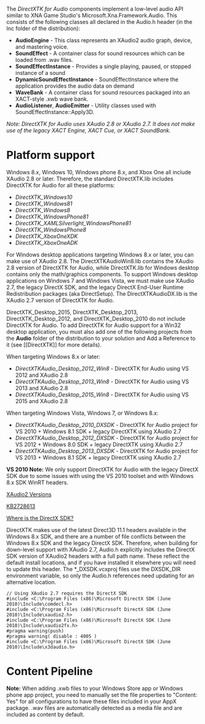 The _DirectXTK for Audio_ components implement a low-level audio API similar to XNA Game Studio's Microsoft.Xna.Framework.Audio. This consists of the following classes all declared in the Audio.h header (in the Inc folder of the distribution):

* **AudioEngine** - This class represents an XAudio2 audio graph, device, and mastering voice. 
* **SoundEffect** - A container class for sound resources which can be loaded from .wav files. 
* **SoundEffectInstance** - Provides a single playing, paused, or stopped instance of a sound 
* **DynamicSoundEffectInstance** - SoundEffectInstance where the application provides the audio data on demand 
* **WaveBank** - A container class for sound resources packaged into an XACT-style .xwb wave bank. 
* **AudioListener**,  **AudioEmitter** - Utility classes used with SoundEffectInstance::Apply3D.

_Note: DirectXTK for Audio uses XAudio 2.8 or XAudio 2.7. It does not make use of the legacy XACT Engine, XACT Cue, or XACT SoundBank._

# Platform support
Windows 8.x, Windows 10, Windows phone 8.x, and Xbox One all include XAudio 2.8 or later. Therefore, the standard DirectXTK.lib includes DirectXTK for Audio for all these platforms:
* _DirectXTK_Windows10_
* _DirectXTK_Windows81_
* _DirectXTK_Windows8_
* _DirectXTK_WindowsPhone81_
* _DirectXTK_XAMLSilverlight_WindowsPhone81_ 
* _DirectXTK_WindowsPhone8_
* _DirectXTK_XboxOneXDK_ 
* _DirectXTK_XboxOneADK_

For Windows desktop applications targeting Windows 8.x or later, you can make use of XAudio 2.8. The DirectXTKAudioWin8.lib contains the XAudio 2.8 version of DirectXTK for Audio, while DirectXTK.lib for Windows desktop contains only the math/graphics components. To support Windows desktop applications on Windows 7 and Windows Vista, we must make use XAudio 2.7, the legacy DirectX SDK, and the legacy DirectX End-User Runtime Redistribution packages (aka DirectSetup). The DirectXTKAudioDX.lib is the XAudio 2.7 version of DirectXTK for Audio.

DirectXTK_Desktop_2015, DirectXTK_Desktop_2013, DirectXTK_Desktop_2012, and DirectXTK_Desktop_2010 do not include DirectXTK for Audio. To add DirectXTK for Audio support for a Win32 desktop application, you must also add one of the following projects from the **Audio** folder of the distribution to your solution and Add a Reference to it (see [[DirectXTK]] for more details).

When targeting Windows 8.x or later:
* _DirectXTKAudio_Desktop_2012_Win8_ - DirectXTK for Audio using VS 2012 and XAudio 2.8 
* _DirectXTKAudio_Desktop_2013_Win8_ - DirectXTK for Audio using VS 2013 and XAudio 2.8
* _DirectXTKAudio_Desktop_2015_Win8_ - DirectXTK for Audio using VS 2015 and XAudio 2.8

When targeting Windows Vista, Windows 7, or Windows 8.x:
* _DirectXTKAudio_Desktop_2010_DXSDK_ - DirectXTK for Audio project for VS 2010 + Windows 8.1 SDK + legacy DirectXTK using XAudio 2.7 
* _DirectXTKAudio_Desktop_2012_DXSDK_ - DirectXTK for Audio project for VS 2012 + Windows 8.0 SDK + legacy DirectXTK using XAudio 2.7 
* _DirectXTKAudio_Desktop_2013_DXSDK_ - DirectXTK for Audio project for VS 2013 + Windows 8.1 SDK + legacy DirectXTK using XAudio 2.7

**VS 2010 Note:** We only support DirectXTK for Audio with the legacy DirectX SDK due to some issues with using the VS 2010 toolset and with Windows 8.x SDK WinRT headers.

[XAudio2 Versions](http://msdn.microsoft.com/en-us/library/windows/desktop/ee415802.aspx)

[KB2728613](http://support.microsoft.com/kb/2728613)

[Where is the DirectX SDK?](http://msdn.microsoft.com/en-us/library/windows/desktop/ee663275.aspx)

DirectXTK makes use of the latest Direct3D 11.1 headers available in the Windows 8.x SDK, and there are a number of file conflicts between the Windows 8.x SDK and the legacy DirectX SDK. Therefore, when building for down-level support with XAudio 2.7, Audio.h explicitly includes the DirectX SDK version of XAudio2 headers with a full path name. These reflect the default install locations, and if you have installed it elsewhere you will need to update this header. The *_DXSDK.vcxproj files use the DXSDK_DIR environment variable, so only the Audio.h references need updating for an alternative location.

    // Using XAudio 2.7 requires the DirectX SDK
    #include <C:\Program Files (x86)\Microsoft DirectX SDK (June 2010)\Include\comdecl.h>
    #include <C:\Program Files (x86)\Microsoft DirectX SDK (June 2010)\Include\xaudio2.h>
    #include <C:\Program Files (x86)\Microsoft DirectX SDK (June 2010)\Include\xaudio2fx.h>
    #pragma warning(push)
    #pragma warning( disable : 4005 )
    #include <C:\Program Files (x86)\Microsoft DirectX SDK (June 2010)\Include\x3daudio.h>

# Content Pipeline
**Note:** When adding .xwb files to your Windows Store app or Windows phone app project, you need to manually set the file properties to "Content: Yes" for all configurations to have these files included in your AppX package. .wav files are automatically detected as a media file and are included as content by default.
